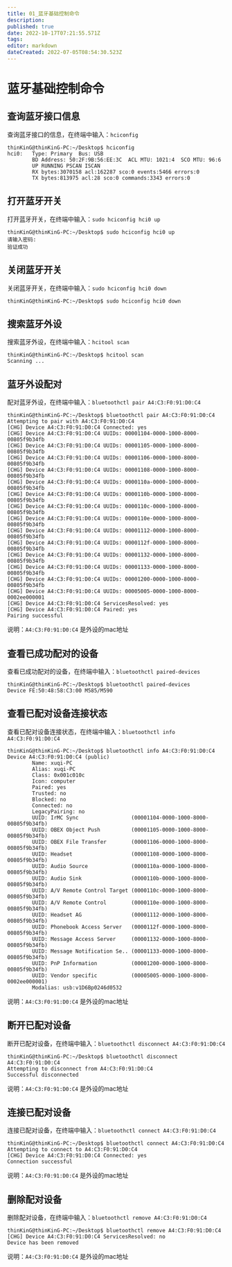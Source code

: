 ```yaml
---
title: 01_蓝牙基础控制命令
description: 
published: true
date: 2022-10-17T07:21:55.571Z
tags: 
editor: markdown
dateCreated: 2022-07-05T08:54:30.523Z
---
```


# 蓝牙基础控制命令
## 查询蓝牙接口信息
查询蓝牙接口的信息，在终端中输入：`hciconfig`

```
thinKinG@thinKinG-PC:~/Desktop$ hciconfig 
hci0:   Type: Primary  Bus: USB
        BD Address: 50:2F:9B:56:EE:3C  ACL MTU: 1021:4  SCO MTU: 96:6
        UP RUNNING PSCAN ISCAN 
        RX bytes:3070158 acl:162287 sco:0 events:5466 errors:0
        TX bytes:813975 acl:28 sco:0 commands:3343 errors:0
```

## 打开蓝牙开关
打开蓝牙开关，在终端中输入：`sudo hciconfig hci0 up`
```
thinKinG@thinKinG-PC:~/Desktop$ sudo hciconfig hci0 up
请输入密码:
验证成功
```

## 关闭蓝牙开关
关闭蓝牙开关，在终端中输入：`sudo hciconfig hci0 down`
```
thinKinG@thinKinG-PC:~/Desktop$ sudo hciconfig hci0 down
```

## 搜索蓝牙外设
搜索蓝牙外设，在终端中输入：`hcitool scan`
```
thinKinG@thinKinG-PC:~/Desktop$ hcitool scan 
Scanning ...
```

## 蓝牙外设配对
配对蓝牙外设，在终端中输入：`bluetoothctl pair A4:C3:F0:91:D0:C4`  
```
thinKinG@thinKinG-PC:~/Desktop$ bluetoothctl pair A4:C3:F0:91:D0:C4
Attempting to pair with A4:C3:F0:91:D0:C4
[CHG] Device A4:C3:F0:91:D0:C4 Connected: yes
[CHG] Device A4:C3:F0:91:D0:C4 UUIDs: 00001104-0000-1000-8000-00805f9b34fb
[CHG] Device A4:C3:F0:91:D0:C4 UUIDs: 00001105-0000-1000-8000-00805f9b34fb
[CHG] Device A4:C3:F0:91:D0:C4 UUIDs: 00001106-0000-1000-8000-00805f9b34fb
[CHG] Device A4:C3:F0:91:D0:C4 UUIDs: 00001108-0000-1000-8000-00805f9b34fb
[CHG] Device A4:C3:F0:91:D0:C4 UUIDs: 0000110a-0000-1000-8000-00805f9b34fb
[CHG] Device A4:C3:F0:91:D0:C4 UUIDs: 0000110b-0000-1000-8000-00805f9b34fb
[CHG] Device A4:C3:F0:91:D0:C4 UUIDs: 0000110c-0000-1000-8000-00805f9b34fb
[CHG] Device A4:C3:F0:91:D0:C4 UUIDs: 0000110e-0000-1000-8000-00805f9b34fb
[CHG] Device A4:C3:F0:91:D0:C4 UUIDs: 00001112-0000-1000-8000-00805f9b34fb
[CHG] Device A4:C3:F0:91:D0:C4 UUIDs: 0000112f-0000-1000-8000-00805f9b34fb
[CHG] Device A4:C3:F0:91:D0:C4 UUIDs: 00001132-0000-1000-8000-00805f9b34fb
[CHG] Device A4:C3:F0:91:D0:C4 UUIDs: 00001133-0000-1000-8000-00805f9b34fb
[CHG] Device A4:C3:F0:91:D0:C4 UUIDs: 00001200-0000-1000-8000-00805f9b34fb
[CHG] Device A4:C3:F0:91:D0:C4 UUIDs: 00005005-0000-1000-8000-0002ee000001
[CHG] Device A4:C3:F0:91:D0:C4 ServicesResolved: yes
[CHG] Device A4:C3:F0:91:D0:C4 Paired: yes
Pairing successful

```
说明：`A4:C3:F0:91:D0:C4` 是外设的mac地址

## 查看已成功配对的设备
查看已成功配对的设备，在终端中输入：`bluetoothctl paired-devices
`
```
thinKinG@thinKinG-PC:~/Desktop$ bluetoothctl paired-devices
Device FE:50:48:58:C3:00 M585/M590
```

## 查看已配对设备连接状态
查看已配对设备连接状态，在终端中输入：`bluetoothctl info A4:C3:F0:91:D0:C4`
```
thinKinG@thinKinG-PC:~/Desktop$ bluetoothctl info A4:C3:F0:91:D0:C4
Device A4:C3:F0:91:D0:C4 (public)
        Name: xuqi-PC
        Alias: xuqi-PC
        Class: 0x001c010c
        Icon: computer
        Paired: yes
        Trusted: no
        Blocked: no
        Connected: no
        LegacyPairing: no
        UUID: IrMC Sync                 (00001104-0000-1000-8000-00805f9b34fb)
        UUID: OBEX Object Push          (00001105-0000-1000-8000-00805f9b34fb)
        UUID: OBEX File Transfer        (00001106-0000-1000-8000-00805f9b34fb)
        UUID: Headset                   (00001108-0000-1000-8000-00805f9b34fb)
        UUID: Audio Source              (0000110a-0000-1000-8000-00805f9b34fb)
        UUID: Audio Sink                (0000110b-0000-1000-8000-00805f9b34fb)
        UUID: A/V Remote Control Target (0000110c-0000-1000-8000-00805f9b34fb)
        UUID: A/V Remote Control        (0000110e-0000-1000-8000-00805f9b34fb)
        UUID: Headset AG                (00001112-0000-1000-8000-00805f9b34fb)
        UUID: Phonebook Access Server   (0000112f-0000-1000-8000-00805f9b34fb)
        UUID: Message Access Server     (00001132-0000-1000-8000-00805f9b34fb)
        UUID: Message Notification Se.. (00001133-0000-1000-8000-00805f9b34fb)
        UUID: PnP Information           (00001200-0000-1000-8000-00805f9b34fb)
        UUID: Vendor specific           (00005005-0000-1000-8000-0002ee000001)
        Modalias: usb:v1D6Bp0246d0532
```
说明：`A4:C3:F0:91:D0:C4` 是外设的mac地址

## 断开已配对设备
断开已配对设备，在终端中输入：`bluetoothctl disconnect A4:C3:F0:91:D0:C4`
```
thinKinG@thinKinG-PC:~/Desktop$ bluetoothctl disconnect A4:C3:F0:91:D0:C4
Attempting to disconnect from A4:C3:F0:91:D0:C4
Successful disconnected
```
说明：`A4:C3:F0:91:D0:C4` 是外设的mac地址

## 连接已配对设备
连接已配对设备，在终端中输入：`bluetoothctl connect A4:C3:F0:91:D0:C4`
```
thinKinG@thinKinG-PC:~/Desktop$ bluetoothctl connect A4:C3:F0:91:D0:C4
Attempting to connect to A4:C3:F0:91:D0:C4
[CHG] Device A4:C3:F0:91:D0:C4 Connected: yes
Connection successful
```
说明：`A4:C3:F0:91:D0:C4` 是外设的mac地址

## 删除配对设备
删除配对设备，在终端中输入：`bluetoothctl remove A4:C3:F0:91:D0:C4`
```
thinKinG@thinKinG-PC:~/Desktop$ bluetoothctl remove A4:C3:F0:91:D0:C4
[CHG] Device A4:C3:F0:91:D0:C4 ServicesResolved: no
Device has been removed
```
说明：`A4:C3:F0:91:D0:C4` 是外设的mac地址


